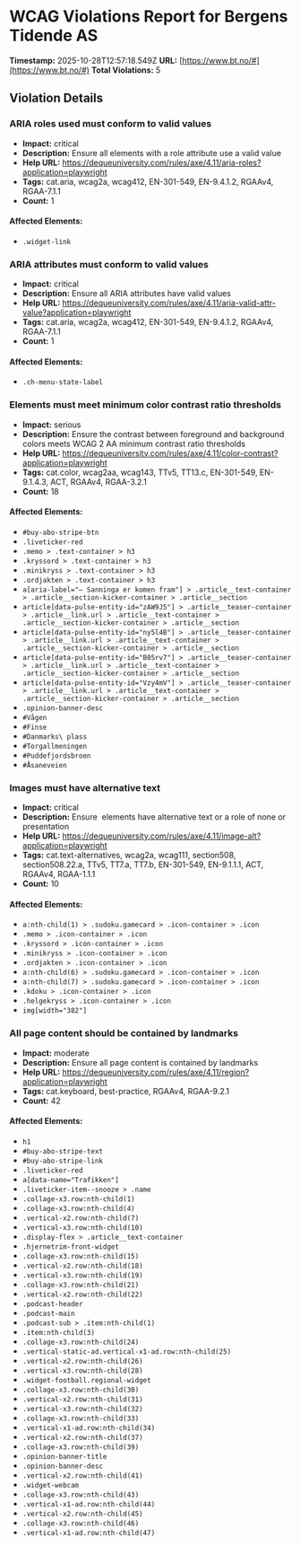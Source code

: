 # WCAG Violations Report for Bergens Tidende AS

**Timestamp:** 2025-10-28T12:57:18.549Z
**URL:** [https://www.bt.no/#](https://www.bt.no/#)
**Total Violations:** 5

## Violation Details

### ARIA roles used must conform to valid values

- **Impact:** critical
- **Description:** Ensure all elements with a role attribute use a valid value
- **Help URL:** https://dequeuniversity.com/rules/axe/4.11/aria-roles?application=playwright
- **Tags:** cat.aria, wcag2a, wcag412, EN-301-549, EN-9.4.1.2, RGAAv4, RGAA-7.1.1
- **Count:** 1

#### Affected Elements:

- `.widget-link`

### ARIA attributes must conform to valid values

- **Impact:** critical
- **Description:** Ensure all ARIA attributes have valid values
- **Help URL:** https://dequeuniversity.com/rules/axe/4.11/aria-valid-attr-value?application=playwright
- **Tags:** cat.aria, wcag2a, wcag412, EN-301-549, EN-9.4.1.2, RGAAv4, RGAA-7.1.1
- **Count:** 1

#### Affected Elements:

- `.ch-menu-state-label`

### Elements must meet minimum color contrast ratio thresholds

- **Impact:** serious
- **Description:** Ensure the contrast between foreground and background colors meets WCAG 2 AA minimum contrast ratio thresholds
- **Help URL:** https://dequeuniversity.com/rules/axe/4.11/color-contrast?application=playwright
- **Tags:** cat.color, wcag2aa, wcag143, TTv5, TT13.c, EN-301-549, EN-9.1.4.3, ACT, RGAAv4, RGAA-3.2.1
- **Count:** 18

#### Affected Elements:

- `#buy-abo-stripe-btn`
- `.liveticker-red`
- `.memo > .text-container > h3`
- `.kryssord > .text-container > h3`
- `.minikryss > .text-container > h3`
- `.ordjakten > .text-container > h3`
- `a[aria-label="– Sanninga er komen fram"] > .article__text-container > .article__section-kicker-container > .article__section`
- `article[data-pulse-entity-id="zAW9J5"] > .article__teaser-container > .article__link.url > .article__text-container > .article__section-kicker-container > .article__section`
- `article[data-pulse-entity-id="ny5l4B"] > .article__teaser-container > .article__link.url > .article__text-container > .article__section-kicker-container > .article__section`
- `article[data-pulse-entity-id="B05rv7"] > .article__teaser-container > .article__link.url > .article__text-container > .article__section-kicker-container > .article__section`
- `article[data-pulse-entity-id="Vzy4mV"] > .article__teaser-container > .article__link.url > .article__text-container > .article__section-kicker-container > .article__section`
- `.opinion-banner-desc`
- `#Vågen`
- `#Finse`
- `#Danmarks\ plass`
- `#Torgallmeningen`
- `#Puddefjordsbroen`
- `#Åsaneveien`

### Images must have alternative text

- **Impact:** critical
- **Description:** Ensure <img> elements have alternative text or a role of none or presentation
- **Help URL:** https://dequeuniversity.com/rules/axe/4.11/image-alt?application=playwright
- **Tags:** cat.text-alternatives, wcag2a, wcag111, section508, section508.22.a, TTv5, TT7.a, TT7.b, EN-301-549, EN-9.1.1.1, ACT, RGAAv4, RGAA-1.1.1
- **Count:** 10

#### Affected Elements:

- `a:nth-child(1) > .sudoku.gamecard > .icon-container > .icon`
- `.memo > .icon-container > .icon`
- `.kryssord > .icon-container > .icon`
- `.minikryss > .icon-container > .icon`
- `.ordjakten > .icon-container > .icon`
- `a:nth-child(6) > .sudoku.gamecard > .icon-container > .icon`
- `a:nth-child(7) > .sudoku.gamecard > .icon-container > .icon`
- `.kdoku > .icon-container > .icon`
- `.helgekryss > .icon-container > .icon`
- `img[width="382"]`

### All page content should be contained by landmarks

- **Impact:** moderate
- **Description:** Ensure all page content is contained by landmarks
- **Help URL:** https://dequeuniversity.com/rules/axe/4.11/region?application=playwright
- **Tags:** cat.keyboard, best-practice, RGAAv4, RGAA-9.2.1
- **Count:** 42

#### Affected Elements:

- `h1`
- `#buy-abo-stripe-text`
- `#buy-abo-stripe-link`
- `.liveticker-red`
- `a[data-name="Trafikken"]`
- `.liveticker-item--snooze > .name`
- `.collage-x3.row:nth-child(1)`
- `.collage-x3.row:nth-child(4)`
- `.vertical-x2.row:nth-child(7)`
- `.vertical-x3.row:nth-child(10)`
- `.display-flex > .article__text-container`
- `.hjernetrim-front-widget`
- `.collage-x3.row:nth-child(15)`
- `.vertical-x2.row:nth-child(18)`
- `.vertical-x3.row:nth-child(19)`
- `.collage-x3.row:nth-child(21)`
- `.vertical-x2.row:nth-child(22)`
- `.podcast-header`
- `.podcast-main`
- `.podcast-sub > .item:nth-child(1)`
- `.item:nth-child(3)`
- `.collage-x3.row:nth-child(24)`
- `.vertical-static-ad.vertical-x1-ad.row:nth-child(25)`
- `.vertical-x2.row:nth-child(26)`
- `.vertical-x3.row:nth-child(28)`
- `.widget-football.regional-widget`
- `.collage-x3.row:nth-child(30)`
- `.vertical-x2.row:nth-child(31)`
- `.vertical-x3.row:nth-child(32)`
- `.collage-x3.row:nth-child(33)`
- `.vertical-x1-ad.row:nth-child(34)`
- `.vertical-x2.row:nth-child(37)`
- `.collage-x3.row:nth-child(39)`
- `.opinion-banner-title`
- `.opinion-banner-desc`
- `.vertical-x2.row:nth-child(41)`
- `.widget-webcam`
- `.collage-x3.row:nth-child(43)`
- `.vertical-x1-ad.row:nth-child(44)`
- `.vertical-x2.row:nth-child(45)`
- `.collage-x3.row:nth-child(46)`
- `.vertical-x1-ad.row:nth-child(47)`
